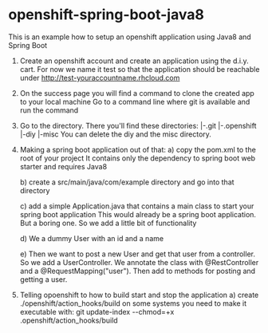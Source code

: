 # openshift-spring-boot-java8
This is an example how to setup an openshift application using Java8 and Spring Boot

1. Create an openshift account and create an application using the d.i.y. cart.
   For now we name it test so that the application should be reachable under http://test-youraccountname.rhcloud.com

2. On the success page you will find a command to clone the created app to your local machine
   Go to a command line where git is available and run the command

3. Go to the directory. There you'll find these directories:
   |-.git
   |-.openshift
   |-diy
   |-misc
   You can delete the diy and the misc directory.

4. Making a spring boot application out of that:
   a) copy the pom.xml to the root of your project
      It contains only the dependency to spring boot web starter and requires Java8

   b) create a src/main/java/com/example directory and go into that directory
   
   c) add a simple Application.java that contains a main class to start your spring boot application
      This would already be a spring boot application. But a boring one. So we add a little bit of functionality
      
   d) We a dummy User with an id and a name
   
   e) Then we want to post a new User and get that user from a controller. So we add a UserController. We annotate the class with @RestController and a @RequestMapping("user"). Then add to methods for posting and getting a user.
   
5) Telling opoenshift to how to build start and stop the application
   a) create ./openshift/action_hooks/build
      on some systems you need to make it executable with: git update-index --chmod=+x .openshift/action_hooks/build
